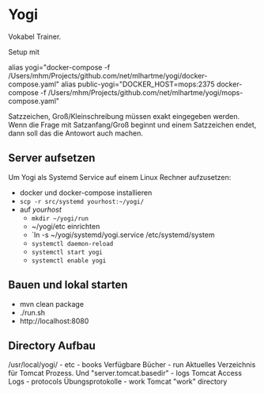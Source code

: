 # Yogi

Vokabel Trainer.

Setup mit

alias yogi="docker-compose -f /Users/mhm/Projects/github.com/net/mlhartme/yogi/docker-compose.yaml"
alias public-yogi="DOCKER_HOST=mops:2375 docker-compose -f /Users/mhm/Projects/github.com/net/mlhartme/yogi/mops-compose.yaml"

    
Satzzeichen, Groß/Kleinschreibung müssen exakt eingegeben werden. Wenn die Frage mit Satzanfang/Groß beginnt und einem Satzzeichen endet,
dann soll das die Antowort auch machen.

## Server aufsetzen

Um Yogi als Systemd Service auf einem Linux Rechner aufzusetzen:

* docker und docker-compose installieren
* `scp -r src/systemd yourhost:~/yogi/`
* auf *yourhost*
  * `mkdir ~/yogi/run`
  * ~/yogi/etc einrichten
  * `ln -s ~/yogi/systemd/yogi.service /etc/systemd/system
  * `systemctl daemon-reload`
  * `systemctl start yogi`
  * `systemctl enable yogi`

## Bauen und lokal starten

* mvn clean package
* ./run.sh
* http://localhost:8080

## Directory Aufbau

/usr/local/yogi/
      - etc
         - books                   Verfügbare Bücher
      - run                        Aktuelles Verzeichnis für Tomcat Prozess. Und "server.tomcat.basedir"
         - logs                    Tomcat Access Logs
         - protocols               Übungsprotokolle
         - work                    Tomcat "work" directory
